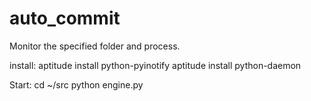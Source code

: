 auto_commit
===========

Monitor the specified folder and process.

install:
aptitude install python-pyinotify
aptitude install python-daemon

Start: 
cd ~/src
python engine.py
